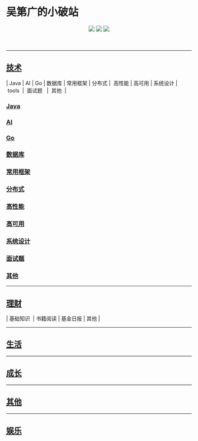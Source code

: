 # 吴第广的小破站


<div align="center">
    <a href="https://wudg.github.io"> <img src="https://badgen.net/badge/wudg/%E5%9C%A8%E7%BA%BF%E9%98%85%E8%AF%BB?icon=sourcegraph&color=4ab8a1"></a>
    <a href="https://github.com/wudg/books"> <img src="https://badgen.net/github/stars/wudg/books?icon=github&color=4ab8a1"></a>
    <a href="https://github.com/wudg/books"> <img src="https://badgen.net/github/forks/wudg/books?icon=github&color=4ab8a1"></a>
</div>

<br>

<!-- | Java&nbsp; | 数据库 | 常用框架&nbsp;|分布式| &nbsp;高性能&nbsp;&nbsp;|&nbsp;高可用&nbsp;&nbsp;|系统设计| &nbsp;&nbsp;其他| -->
<!-- | :---: | :----: | :---: | :----: | :----: | :----: | :----: | :----: |
| [:pencil2:](#pencil2-Java) | [:computer:](#computer-数据库) | [:cloud:](#cloud-常用框架) | [:art:](#art-分布式) | [:floppy_disk:](#floppy_disk-高性能) |[:coffee:](#coffee-高可用)| [:bulb:](#bulb-系统设计) |[:wrench:](#wrench-其他)| -->

<br>

---
## [技术](docs/backend/README.md)

|&nbsp;Java&nbsp;|&nbsp;AI&nbsp;|&nbsp;Go&nbsp;|&nbsp;数据库&nbsp;| 常用框架&nbsp;|&nbsp;分布式&nbsp;| &nbsp;高性能&nbsp;|&nbsp;高可用&nbsp;|&nbsp;系统设计&nbsp;| &nbsp;tools &nbsp;| &nbsp;面试题 &nbsp; | &nbsp;其他 &nbsp;|

### [Java](docs/backend/README.md)

### [AI](docs/backend/README.md)

### [Go](docs/backend/README.md)

### [数据库](docs/backend/README.md)

### [常用框架](docs/backend/README.md)

### [分布式](docs/backend/README.md)

### [高性能](docs/backend/README.md)

### [高可用](docs/backend/README.md)

### [系统设计](docs/backend/README.md)

### [面试题](docs/backend/README.md)

### [其他](docs/backend/README.md)

---

## [理财](docs/fund/README.md)

| 基础知识&nbsp; | 书籍阅读 | 基金日报&nbsp;|&nbsp;其他&nbsp;|

---
## [生活](docs/backend/README.md)

---
## [成长](docs/backend/README.md)

---
## [其他](docs/backend/README.md)

---

## [娱乐](docs/entertainment/README.md)